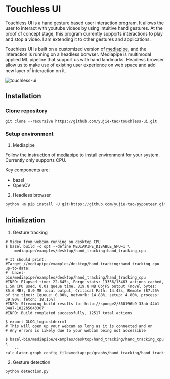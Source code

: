 # Touchless UI
Touchless UI is a hand gesture based user interaction program. It allows the user to interact with youtube videos by using intuitive hand gestures. At the proof of concept stage, this program currently supports interactions to play and stop a video. I am extending it to other gestures and applications.

Touchless UI is built on a customized version of [mediapipe](https://github.com/yujie-tao/mediapipe/), and the interaction is running on a headless borwser. Mediapipe is multimodal applied ML pipeline that support us with hand landmarks. Headless browser allow us to make use of existing user experience on web space and add new layer of interaction on it.


![touchless-ui](https://user-images.githubusercontent.com/32469005/67163794-3179cb00-f341-11e9-99f2-5f6c99c20437.gif)


## Installation
### Clone repository
```
git clone --recursive https://github.com/yujie-tao/touchless-ui.git
```

### Setup environment

1. Mediapipe

Follow the instruction of [mediapipe](https://github.com/yujie-tao/mediapipe/blob/master/mediapipe/docs/install.md#installing-on-macos) to install environment for your system. Currently only supports CPU. 

Key components are:
* bazel
* OpenCV

2. Headless browser

```python
python -m pip install -U git+https://github.com/yujie-tao/pyppeteer.git

```

## Initialization
1. Gesture tracking

```
# Video from webcam running on desktop CPU
$ bazel build -c opt --define MEDIAPIPE_DISABLE_GPU=1 \
    mediapipe/examples/desktop/hand_tracking:hand_tracking_cpu

# It should print:
#Target //mediapipe/examples/desktop/hand_tracking:hand_tracking_cpu up-to-date:
#  bazel-bin/mediapipe/examples/desktop/hand_tracking/hand_tracking_cpu
#INFO: Elapsed time: 22.645s, Forge stats: 13356/13463 actions cached, 1.5m CPU used, 0.0s queue time, 819.8 MB ObjFS output (novel bytes: 85.6 MB), 0.0 MB local output, Critical Path: 14.43s, Remote (87.25% of the time): [queue: 0.00%, network: 14.88%, setup: 4.80%, process: 39.80%, fetch: 18.15%]
#INFO: Streaming build results to: http://sponge2/360196b9-33ab-44b1-84a7-1022b5043307
#INFO: Build completed successfully, 12517 total actions

$ export GLOG_logtostderr=1
# This will open up your webcam as long as it is connected and on
# Any errors is likely due to your webcam being not accessible

$ bazel-bin/mediapipe/examples/desktop/hand_tracking/hand_tracking_cpu \
    --calculator_graph_config_file=mediapipe/graphs/hand_tracking/hand_tracking_desktop_live.pbtxt
```


2. Gesture detection


```python
python detection.py

```
